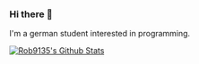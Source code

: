 ### Hi there 👋

I'm a german student interested in programming.

[![Rob9135's Github Stats](https://github-readme-stats.vercel.app/api?username=rob9315)](https://github.com/anuraghazra/github-readme-stats)
